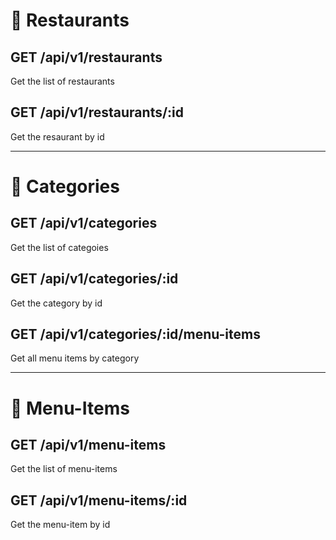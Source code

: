 # 🍿 Restaurants

## GET /api/v1/restaurants

Get the list of restaurants

## GET /api/v1/restaurants/:id

Get the resaurant by id

---

# 🍉 Categories

## GET /api/v1/categories

Get the list of categoies

## GET /api/v1/categories/:id

Get the category by id

## GET /api/v1/categories/:id/menu-items

Get all menu items by category

---

# 🍺 Menu-Items

## GET /api/v1/menu-items

Get the list of menu-items

## GET /api/v1/menu-items/:id

Get the menu-item by id
